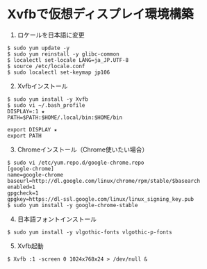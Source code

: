 # Xvfbで仮想ディスプレイ環境構築

1. ロケールを日本語に変更
```
$ sudo yum update -y
$ sudo yum reinstall -y glibc-common
$ localectl set-locale LANG=ja_JP.UTF-8
$ source /etc/locale.conf
$ sudo localectl set-keymap jp106
```

2. Xvfbインストール
```
$ sudo yum install -y Xvfb
$ sudo vi ~/.bash_profile
DISPLAY=:1 ★
PATH=$PATH:$HOME/.local/bin:$HOME/bin

export DISPLAY ★
export PATH
```

3. Chromeインストール（Chrome使いたい場合）
```
$ sudo vi /etc/yum.repo.d/google-chrome.repo
[google-chrome]
name=google-chrome
baseurl=http://dl.google.com/linux/chrome/rpm/stable/$basearch
enabled=1
gpgcheck=1
gpgkey=https://dl-ssl.google.com/linux/linux_signing_key.pub
$ sudo yum install -y google-chrome-stable
```

4. 日本語フォントインストール
```
$ sudo yum install -y vlgothic-fonts vlgothic-p-fonts
```

5. Xvfb起動
```
$ Xvfb :1 -screen 0 1024x768x24 > /dev/null &
```
